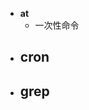 - **at**
	- 一次性命令
- **cron**
	- 
- **grep**
	- 
<!--stackedit_data:
eyJoaXN0b3J5IjpbMTUzMDA2MDYzMCw0OTEyMzQxMTMsMTczMz
c3NTUwOF19
-->